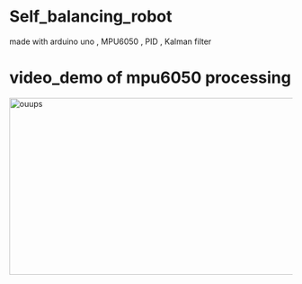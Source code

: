 # Self_balancing_robot
made with arduino uno , MPU6050 , PID , Kalman filter  
# video_demo of mpu6050 processing
<a href="http://www.youtube.com/watch?feature=player_embedded&v=rOc-hpknmv8" target="_blank"><img src="http://img.youtube.com/vi/rOc-hpknmv8/0.jpg" 
alt="ouups" width="560" height="315" border="0" /></a>
